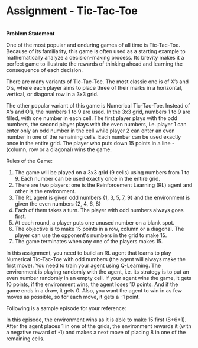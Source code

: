 <h1>Assignment - Tic-Tac-Toe </h1><br/>
<b>Problem Statement</b></br>
 
One of the most popular and enduring games of all time is Tic-Tac-Toe. Because of its familiarity, this game is often used as a starting example to mathematically analyze a decision-making process. Its brevity makes it a perfect game to illustrate the rewards of thinking ahead and learning the consequence of each decision.
 
There are many variants of Tic-Tac-Toe. The most classic one is of X’s and O’s, where each player aims to place three of their marks in a horizontal, vertical, or diagonal row in a 3x3 grid.
 
The other popular variant of this game is Numerical Tic-Tac-Toe. Instead of X’s and O’s, the numbers 1 to 9 are used. In the 3x3 grid, numbers 1 to 9 are filled, with one number in each cell. The first player plays with the odd numbers, the second player plays with the even numbers, i.e. player 1 can enter only an odd number in the cell while player 2 can enter an even number in one of the remaining cells. Each number can be used exactly once in the entire grid. The player who puts down 15 points in a line - (column, row or a diagonal) wins the game. 
 
 
Rules of the Game:
1.	The game will be played on a 3x3 grid (9 cells) using numbers from 1 to 9. Each number can be used exactly once in the entire grid.
2.	There are two players: one is the Reinforcement Learning (RL) agent and other is the environment.
3.	The RL agent is given odd numbers {1, 3, 5, 7, 9} and the environment is given the even numbers {2, 4, 6, 8}
4.	Each of them takes a turn. The player with odd numbers always goes first.
5.	At each round, a player puts one unused number on a blank spot.
6.	The objective is to make 15 points in a row, column or a diagonal. The player can use the opponent's numbers in the grid to make 15.
7.	The game terminates when any one of the players makes 15.
 
In this assignment, you need to build an RL agent that learns to play Numerical Tic-Tac-Toe with odd numbers (the agent will always make the first move). You need to train your agent using Q-Learning. The environment is playing randomly with the agent, i.e. its strategy is to put an even number randomly in an empty cell. If your agent wins the game, it gets 10 points, if the environment wins, the agent loses 10 points. And if the game ends in a draw, it gets 0. Also, you want the agent to win in as few moves as possible, so for each move, it gets a -1 point.
 
Following is a sample episode for your reference:
 
  
In this episode, the environment wins as it is able to make 15 first (8+6+1).  After the agent places 1 in one of the grids, the environment rewards it (with a negative reward of -1) and makes a next move of placing 8 in one of the remaining cells.
